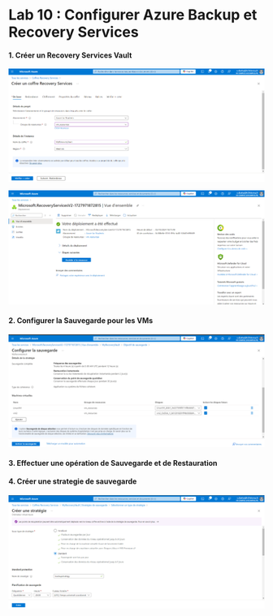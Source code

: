 # Lab 10 : Configurer Azure Backup et Recovery Services

#### 1. Créer un Recovery Services Vault


![alt text](image.png)

![alt text](image-1.png)


#### 2. Configurer la Sauvegarde pour les VMs

![alt text](image-2.png)


#### 3. Effectuer une opération de Sauvegarde et de Restauration


#### 4. Créer une strategie de sauvegarde

![alt text](image-3.png)